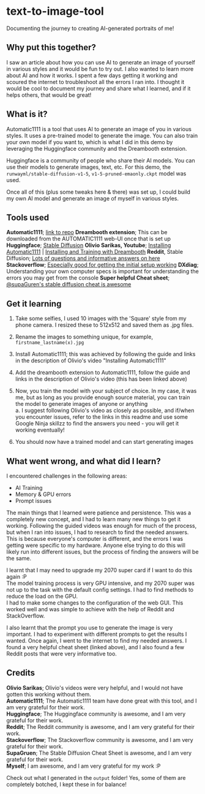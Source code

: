 
# text-to-image-tool

 Documenting the journey to creating AI-generated portraits of me! 

## Why put this together?

I saw an article about how you can use AI to generate an image of yourself in various styles and it would be fun to try out. I also wanted to learn more about AI and how it works. I spent a few days getting it working and scoured the internet to troubleshoot all the errors I ran into. I thought it would be cool to document my journey and share what I learned, and if it helps others, that would be great!

## What is it?

Automatic1111 is a tool that uses AI to generate an image of you in various styles. It uses a pre-trained model to generate the image. You can also train your own model if you want to, which is what I did in this demo by leveraging the Huggingface community and the Dreambooth extension.  

Huggingface is a community of people who share their AI models. You can use their models to generate images, text, etc. For this demo, the `runwayml/stable-diffusion-v1-5`, `v1-5-pruned-emaonly.ckpt` model was used.  

Once all of this (plus some tweaks here & there) was set up, I could build my own AI model and generate an image of myself in various styles.  

## Tools used

**Automatic1111**; [link to repo](https://github.com/AUTOMATIC1111/stable-diffusion-webui)
**Dreambooth extension**; This can be downloaded from the AUTOMATIC1111 web-UI once that is set up
**Huggingface**; [Stable Diffusion](https://huggingface.co/runwayml/stable-diffusion-v1-5)
**Olivio Sarikas, Youtube**; [Installing Automatic1111](https://www.youtube.com/watch?v=3cvP7yJotUM) | [Installing and Training with Dreambooth](https://www.youtube.com/watch?v=9Nu5tUl2zQw)
**Reddit**, Stable Diffusion; [Lots of questions and informative answers on here](https://www.reddit.com/r/StableDiffusion/search/?q=automatic1111&cId=dd328b81-294f-4a07-868f-fbddf63c274f&type=link)
**Stackoverflow**; [Especially good for getting the initial setup working](https://stackoverflow.com)
**DXdiag**; Understanding your own computer specs is important for understanding the errors you may get from the console
**Super helpful Cheat sheet**; [@supaGuren's stable diffusion cheat is awesome](https://github.com/SupaGruen/StableDiffusion-CheatSheet)

## Get it learning

1. Take some selfies, I used 10 images with the 'Square' style from my phone camera. I resized these to 512x512 and saved them as .jpg files.  
2. Rename the images to something unique, for example, `firstname_lastname(x).jpg`  

3. Install Automatic1111; this was achieved by following the guide and links in the description of Olivio's video "Installing Automatic1111"  
4. Add the dreambooth extension to Automatic1111, follow the guide and links in the description of Olivio's video (this has been linked above)  
5. Now, you train the model with your subject of choice. In my case, it was me, but as long as you provide enough source material, you can train the model to generate images of anyone or anything  
    a. I suggest following Olivio's video as closely as possible, and if/when you encounter issues, refer to the links in this readme and use some Google Ninja skillzz to find the answers you need - you will get it working eventually!  
6. You should now have a trained model and can start generating images

## What went wrong, and what did I learn?

I encountered challenges in the following areas:

- AI Training
- Memory & GPU errors
- Prompt issues

The main things that I learned were patience and persistence. This was a completely new concept, and I had to learn many new things to get it working. Following the guided videos was enough for much of the process, but when I ran into issues, I had to research to find the needed answers.  
This is because everyone's computer is different, and the errors I was getting were specific to my hardware. Anyone else trying to do this will likely run into different issues, but the process of finding the answers will be the same.  

I learnt that I may need to upgrade my 2070 super card if I want to do this again :P  
The model training process is very GPU intensive, and my 2070 super was not up to the task with the default config settings. I had to find methods to reduce the load on the GPU.  
I had to make some changes to the configuration of the web GUI. This worked well and was simple to achieve with the help of Reddit and StackOverflow. 

I also learnt that the prompt you use to generate the image is very important. I had to experiment with different prompts to get the results I wanted. 
Once again, I went to the internet to find my needed answers. I found a very helpful cheat sheet (linked above), and I also found a few Reddit posts that were very informative too.  

## Credits

**Olivio Sarikas**; Olivio's videos were very helpful, and I would not have gotten this working without them.  
**Automatic1111**; The Automatic1111 team have done great with this tool, and I am very grateful for their work.  
**Huggingface**; The Huggingface community is awesome, and I am very grateful for their work.  
**Reddit**; The Reddit community is awesome, and I am very grateful for their work.  
**Stackoverflow**; The Stackoverflow community is awesome, and I am very grateful for their work.  
**SupaGruen**; The Stable Diffusion Cheat Sheet is awesome, and I am very grateful for their work.  
**Myself**; I am awesome, and I am very grateful for my work :P

Check out what I generated in the `output` folder! Yes, some of them are completely botched, I kept these in for balance!
